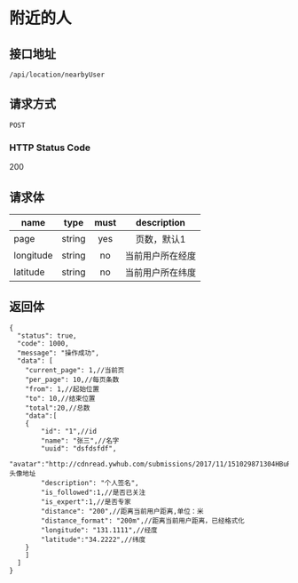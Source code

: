 # 附近的人

## 接口地址

`/api/location/nearbyUser`

## 请求方式

`POST`

### HTTP Status Code

200

## 请求体

| name     | type     | must     | description |
|----------|:--------:|:--------:|:--------:|
| page   | string   | yes     | 页数，默认1 |
| longitude   | string   | no     | 当前用户所在经度 |
| latitude   | string   | no     | 当前用户所在纬度 |



## 返回体

```json5
{
  "status": true,
  "code": 1000,
  "message": "操作成功",
  "data": [
    "current_page": 1,//当前页
    "per_page": 10,//每页条数
    "from": 1,//起始位置
    "to": 10,//结束位置
    "total":20,//总数
    "data":[
    {
        "id": "1",//id
        "name": "张三",//名字
        "uuid": "dsfdsfdf",
        "avatar":"http://cdnread.ywhub.com/submissions/2017/11/151029871304HBuRd.jpeg",//头像地址
        "description": "个人签名",
        "is_followed":1,//是否已关注
        "is_expert":1,//是否专家
        "distance": "200",//距离当前用户距离,单位：米
        "distance_format": "200m",//距离当前用户距离，已经格式化
        "longitude": "131.1111",//经度
        "latitude":"34.2222",//纬度
    }
    ]
  ]
}
``` 
